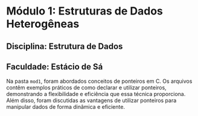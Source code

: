 # Módulo 1: Estruturas de Dados Heterogêneas
## Disciplina: Estrutura de Dados
## Faculdade: Estácio de Sá

Na pasta `mod1`, foram abordados conceitos de ponteiros em C. Os arquivos contêm exemplos práticos de como declarar e utilizar ponteiros, demonstrando a flexibilidade e eficiência que essa técnica proporciona. Além disso, foram discutidas as vantagens de utilizar ponteiros para manipular dados de forma dinâmica e eficiente.